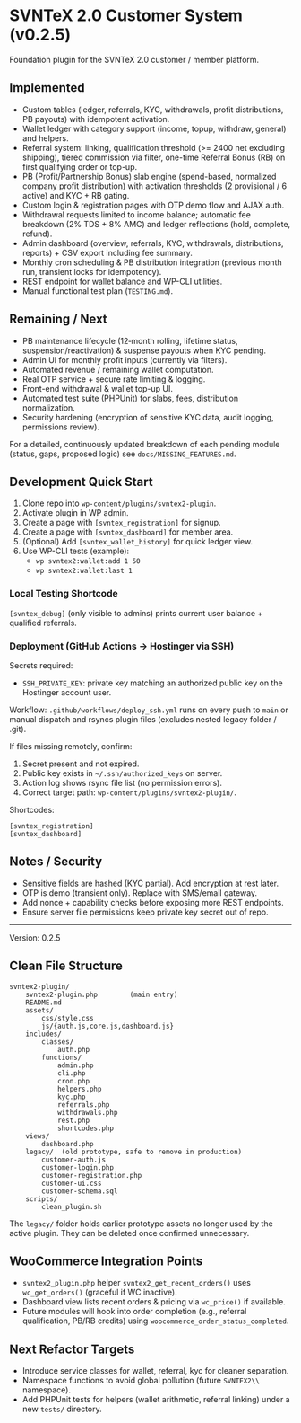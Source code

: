 # SVNTeX 2.0 Customer System (v0.2.5)

Foundation plugin for the SVNTeX 2.0 customer / member platform.

## Implemented
* Custom tables (ledger, referrals, KYC, withdrawals, profit distributions, PB payouts) with idempotent activation.
* Wallet ledger with category support (income, topup, withdraw, general) and helpers.
* Referral system: linking, qualification threshold (>= 2400 net excluding shipping), tiered commission via filter, one-time Referral Bonus (RB) on first qualifying order or top-up.
* PB (Profit/Partnership Bonus) slab engine (spend-based, normalized company profit distribution) with activation thresholds (2 provisional / 6 active) and KYC + RB gating.
* Custom login & registration pages with OTP demo flow and AJAX auth.
* Withdrawal requests limited to income balance; automatic fee breakdown (2% TDS + 8% AMC) and ledger reflections (hold, complete, refund).
* Admin dashboard (overview, referrals, KYC, withdrawals, distributions, reports) + CSV export including fee summary.
* Monthly cron scheduling & PB distribution integration (previous month run, transient locks for idempotency).
* REST endpoint for wallet balance and WP-CLI utilities.
* Manual functional test plan (`TESTING.md`).

## Remaining / Next
* PB maintenance lifecycle (12‑month rolling, lifetime status, suspension/reactivation) & suspense payouts when KYC pending.
* Admin UI for monthly profit inputs (currently via filters).
* Automated revenue / remaining wallet computation.
* Real OTP service + secure rate limiting & logging.
* Front-end withdrawal & wallet top-up UI.
* Automated test suite (PHPUnit) for slabs, fees, distribution normalization.
* Security hardening (encryption of sensitive KYC data, audit logging, permissions review).

For a detailed, continuously updated breakdown of each pending module (status, gaps, proposed logic) see `docs/MISSING_FEATURES.md`.

## Development Quick Start
1. Clone repo into `wp-content/plugins/svntex2-plugin`.
2. Activate plugin in WP admin.
3. Create a page with `[svntex_registration]` for signup.
4. Create a page with `[svntex_dashboard]` for member area.
5. (Optional) Add `[svntex_wallet_history]` for quick ledger view.
6. Use WP-CLI tests (example):
	- `wp svntex2:wallet:add 1 50`
	- `wp svntex2:wallet:last 1`

### Local Testing Shortcode
`[svntex_debug]` (only visible to admins) prints current user balance + qualified referrals.

### Deployment (GitHub Actions -> Hostinger via SSH)
Secrets required:
- `SSH_PRIVATE_KEY`: private key matching an authorized public key on the Hostinger account user.

Workflow: `.github/workflows/deploy_ssh.yml` runs on every push to `main` or manual dispatch and rsyncs plugin files (excludes nested legacy folder / .git).

If files missing remotely, confirm:
1. Secret present and not expired.
2. Public key exists in `~/.ssh/authorized_keys` on server.
3. Action log shows rsync file list (no permission errors).
4. Correct target path: `wp-content/plugins/svntex2-plugin/`.

Shortcodes:
```
[svntex_registration]
[svntex_dashboard]
```

## Notes / Security
- Sensitive fields are hashed (KYC partial). Add encryption at rest later.
- OTP is demo (transient only). Replace with SMS/email gateway.
- Add nonce + capability checks before exposing more REST endpoints.
- Ensure server file permissions keep private key secret out of repo.

---
Version: 0.2.5

## Clean File Structure
```
svntex2-plugin/
	svntex2-plugin.php        (main entry)
	README.md
	assets/
		css/style.css
		js/{auth.js,core.js,dashboard.js}
	includes/
		classes/
			auth.php
		functions/
			admin.php
			cli.php
			cron.php
			helpers.php
			kyc.php
			referrals.php
			withdrawals.php
			rest.php
			shortcodes.php
	views/
		dashboard.php
	legacy/  (old prototype, safe to remove in production)
		customer-auth.js
		customer-login.php
		customer-registration.php
		customer-ui.css
		customer-schema.sql
	scripts/
		clean_plugin.sh
```

The `legacy/` folder holds earlier prototype assets no longer used by the active plugin. They can be deleted once confirmed unnecessary.

## WooCommerce Integration Points
- `svntex2_plugin.php` helper `svntex2_get_recent_orders()` uses `wc_get_orders()` (graceful if WC inactive).
- Dashboard view lists recent orders & pricing via `wc_price()` if available.
- Future modules will hook into order completion (e.g., referral qualification, PB/RB credits) using `woocommerce_order_status_completed`.

## Next Refactor Targets
- Introduce service classes for wallet, referral, kyc for cleaner separation.
- Namespace functions to avoid global pollution (future `SVNTEX2\\` namespace).
- Add PHPUnit tests for helpers (wallet arithmetic, referral linking) under a new `tests/` directory.
